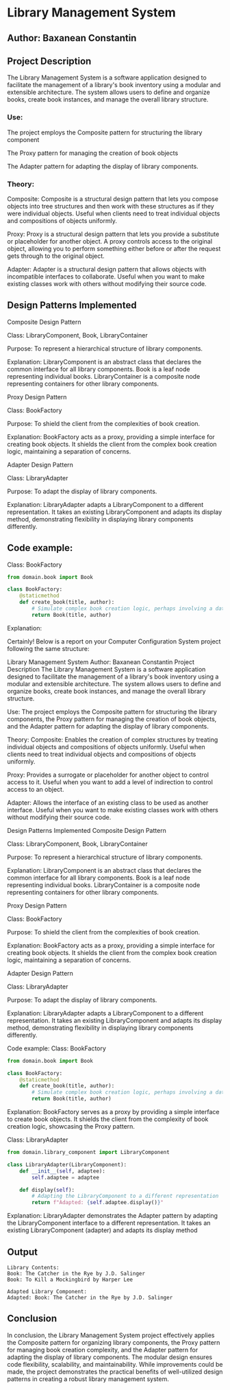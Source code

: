 # Library Management System

## Author: Baxanean Constantin

## Project Description
The Library Management System is a software application designed to facilitate the management of a library's book inventory using a modular and extensible architecture. The system allows users to define and organize books, create book instances, and manage the overall library structure.


### Use:
The project employs the Composite pattern for structuring the library component

The Proxy pattern for managing the creation of book objects

The Adapter pattern for adapting the display of library components.


### Theory:
Composite:
Composite is a structural design pattern that lets you compose objects into tree structures and then work with these structures as if they were individual objects. Useful when clients need to treat individual objects and compositions of objects uniformly.

Proxy:
Proxy is a structural design pattern that lets you provide a substitute or placeholder for another object. A proxy controls access to the original object, allowing you to perform something either before or after the request gets through to the original object.

Adapter:
Adapter is a structural design pattern that allows objects with incompatible interfaces to collaborate. Useful when you want to make existing classes work with others without modifying their source code.




## Design Patterns Implemented

Composite Design Pattern

Class: LibraryComponent, Book, LibraryContainer

Purpose: To represent a hierarchical structure of library components.

Explanation: LibraryComponent is an abstract class that declares the common interface for all library components. Book is a leaf node representing individual books. LibraryContainer is a composite node representing containers for other library components.

Proxy Design Pattern

Class: BookFactory

Purpose: To shield the client from the complexities of book creation.

Explanation: BookFactory acts as a proxy, providing a simple interface for creating book objects. It shields the client from the complex book creation logic, maintaining a separation of concerns.

Adapter Design Pattern

Class: LibraryAdapter

Purpose: To adapt the display of library components.

Explanation: LibraryAdapter adapts a LibraryComponent to a different representation. It takes an existing LibraryComponent and adapts its display method, demonstrating flexibility in displaying library components differently.

## Code example:
Class: BookFactory
```python
from domain.book import Book

class BookFactory:
    @staticmethod
    def create_book(title, author):
        # Simulate complex book creation logic, perhaps involving a database
        return Book(title, author)

```


Explanation:


Certainly! Below is a report on your Computer Configuration System project following the same structure:

Library Management System
Author: Baxanean Constantin
Project Description
The Library Management System is a software application designed to facilitate the management of a library's book inventory using a modular and extensible architecture. The system allows users to define and organize books, create book instances, and manage the overall library structure.

Use:
The project employs the Composite pattern for structuring the library components, the Proxy pattern for managing the creation of book objects, and the Adapter pattern for adapting the display of library components.

Theory:
Composite:
Enables the creation of complex structures by treating individual objects and compositions of objects uniformly. Useful when clients need to treat individual objects and compositions of objects uniformly.

Proxy:
Provides a surrogate or placeholder for another object to control access to it. Useful when you want to add a level of indirection to control access to an object.

Adapter:
Allows the interface of an existing class to be used as another interface. Useful when you want to make existing classes work with others without modifying their source code.

Design Patterns Implemented
Composite Design Pattern

Class: LibraryComponent, Book, LibraryContainer

Purpose: To represent a hierarchical structure of library components.

Explanation: LibraryComponent is an abstract class that declares the common interface for all library components. Book is a leaf node representing individual books. LibraryContainer is a composite node representing containers for other library components.

Proxy Design Pattern

Class: BookFactory

Purpose: To shield the client from the complexities of book creation.

Explanation: BookFactory acts as a proxy, providing a simple interface for creating book objects. It shields the client from the complex book creation logic, maintaining a separation of concerns.

Adapter Design Pattern

Class: LibraryAdapter

Purpose: To adapt the display of library components.

Explanation: LibraryAdapter adapts a LibraryComponent to a different representation. It takes an existing LibraryComponent and adapts its display method, demonstrating flexibility in displaying library components differently.

Code example:
Class: BookFactory
```python
from domain.book import Book

class BookFactory:
    @staticmethod
    def create_book(title, author):
        # Simulate complex book creation logic, perhaps involving a database
        return Book(title, author)
```
        
Explanation:
BookFactory serves as a proxy by providing a simple interface to create book objects. It shields the client from the complexity of book creation logic, showcasing the Proxy pattern.


Class: LibraryAdapter
```python
from domain.library_component import LibraryComponent

class LibraryAdapter(LibraryComponent):
    def __init__(self, adaptee):
        self.adaptee = adaptee

    def display(self):
        # Adapting the LibraryComponent to a different representation
        return f"Adapted: {self.adaptee.display()}"

```
Explanation:
LibraryAdapter demonstrates the Adapter pattern by adapting the LibraryComponent interface to a different representation. It takes an existing LibraryComponent (adapter) and adapts its display method


## Output
```
Library Contents:
Book: The Catcher in the Rye by J.D. Salinger
Book: To Kill a Mockingbird by Harper Lee

Adapted Library Component: 
Adapted: Book: The Catcher in the Rye by J.D. Salinger 
```
## Conclusion

In conclusion, the Library Management System project effectively applies the Composite pattern for organizing library components, the Proxy pattern for managing book creation complexity, and the Adapter pattern for adapting the display of library components. The modular design ensures code flexibility, scalability, and maintainability. While improvements could be made, the project demonstrates the practical benefits of well-utilized design patterns in creating a robust library management system.


